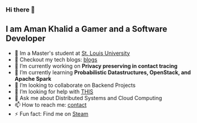 ### Hi there 👋

## I am Aman Khalid a Gamer and a Software Developer
- :school: Im a Master's student at [St. Louis University](https://www.slu.edu/index.php)
- :notebook: Checkout my tech blogs: [blogs](https://www.amankhalid.com)
- 🔭 I’m currently working on **Privacy preserving in contact tracing**
- 🌱 I’m currently learning **Probabilistic Datastructures, OpenStack, and Apache Spark**
- 👯 I’m looking to collaborate on Backend Projects
- 🤔 I’m looking for help with [THIS](https://www.izotope.com/en/learn/beat-making-101-how-to-make-a-beat.html)
- 💬 Ask me about Distributed Systems and Cloud Computing
- 📫 How to reach me: [contact](https://www.amankhalid.com)
- ⚡ Fun fact: Find me on [Steam](https://store.steampowered.com/)
<!--
**amnox/amnox** is a ✨ _special_ ✨ repository because its `README.md` (this file) appears on your GitHub profile.

Here are some ideas to get you started:

- 🔭 I’m currently working on ...
- 🌱 I’m currently learning ...
- 👯 I’m looking to collaborate on ...
- 🤔 I’m looking for help with ...
- 💬 Ask me about ...
- 📫 How to reach me: ...
- 😄 Pronouns: ...
- ⚡ Fun fact: ...
-->
